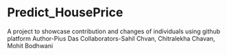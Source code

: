 # Predict_HousePrice
 A project to showcase contribution and changes of individuals using github platform
 Author-Pius Das
 Collaborators-Sahil Chvan, Chitralekha Chavan, Mohit Bodhwani
